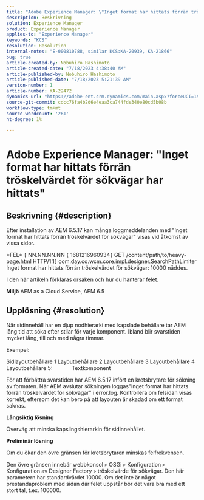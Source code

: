 ```yaml
---
title: "Adobe Experience Manager: \"Inget format har hittats förrän tröskelvärdet för sökvägar\""
description: Beskrivning
solution: Experience Manager
product: Experience Manager
applies-to: "Experience Manager"
keywords: "KCS"
resolution: Resolution
internal-notes: "E-000810788, similar KCS:KA-20939, KA-21866"
bug: true
article-created-by: Nobuhiro Hashimoto
article-created-date: "7/18/2023 4:38:40 AM"
article-published-by: Nobuhiro Hashimoto
article-published-date: "7/18/2023 5:21:39 AM"
version-number: 1
article-number: KA-22472
dynamics-url: "https://adobe-ent.crm.dynamics.com/main.aspx?forceUCI=1&pagetype=entityrecord&etn=knowledgearticle&id=ff9e1ef5-2425-ee11-9cbd-6045bd006b25"
source-git-commit: cdcc76fa4b2d6e4eaa3ca744fde340e80cd5b08b
workflow-type: tm+mt
source-wordcount: '261'
ht-degree: 1%

---
```


# Adobe Experience Manager: &quot;Inget format har hittats förrän tröskelvärdet för sökvägar har hittats&quot;

## Beskrivning {#description}


Efter installation av AEM 6.5.17 kan många loggmeddelanden med &quot;Inget format har hittats förrän tröskelvärdet för sökvägar&quot; visas vid åtkomst av vissa sidor.

\*FEL\* `[` NN.NN.NN.NN `[` 1681216960934`]`  GET /content/path/to/heavy-page.html HTTP/1.1`]`  com.day.cq.wcm.core.impl.designer.SearchPathLimiter Inget format har hittats förrän tröskelvärdet för sökvägar: 10000 nåddes.

I den här artikeln förklaras orsaken och hur du hanterar felet.

<b>Miljö</b>
AEM as a Cloud Service, AEM 6.5


## Upplösning {#resolution}


När sidinnehåll har en djup nodhierarki med kapslade behållare tar AEM lång tid att söka efter stilar för varje komponent. Ibland blir svarstiden mycket lång, till och med några timmar.

Exempel:

Sidlayoutbehållare 1 Layoutbehållare 2 Layoutbehållare 3 Layoutbehållare 4 Layoutbehållare 5:             Textkomponent

För att förbättra svarstiden har AEM 6.5.17 infört en kretsbrytare för sökning av formaten.
När AEM avslutar sökningen loggas&quot;Inget format har hittats förrän tröskelvärdet för sökvägar&quot; i error.log.
Kontrollera om felsidan visas korrekt, eftersom det kan bero på att layouten är skadad om ett format saknas.

<b>Långsiktig lösning</b>

Överväg att minska kapslingshierarkin för sidinnehållet.

<b>Preliminär lösning</b>

Om du ökar den övre gränsen för kretsbrytaren minskas felfrekvensen.

Den övre gränsen innebär webbkonsol `>`  OSGi `>`  Konfiguration `>`  Konfiguration av Designer Factory `>`  tröskelvärde för sökvägar. Den här parametern har standardvärdet 10000. Om det inte är något prestandaproblem med sidan där felet uppstår bör det vara bra med ett stort tal, t.ex. 100000.
